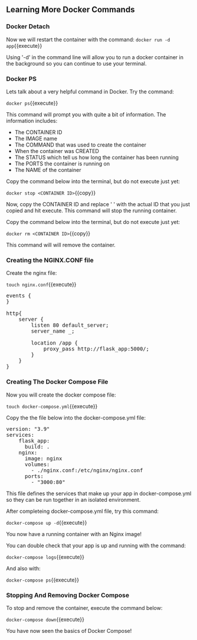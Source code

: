 ## Learning More Docker Commands

### Docker Detach

Now we will restart the container with the command: 
`docker run -d app`{{execute}}

Using '-d' in the command line will allow you to run a docker container in the background so you can continue to use your terminal. 

### Docker PS

Lets talk about a very helpful command in Docker. Try the command: 

`docker ps`{{execute}} 

This command will prompt you with quite a bit of information. The information includes:
* The CONTAINER ID
* The IMAGE name 
* The COMMAND that was used to create the container
* When the container was CREATED
* The STATUS which tell us how long the container has been running
* The PORTS the container is running on
* The NAME of the container

Copy the command below into the terminal, but do not execute just yet: 

`docker stop <CONTAINER ID>`{{copy}}

Now, copy the CONTAINER ID and replace ' <CONTAINER ID> ' with the actual ID that you just copied and hit execute.
This command will stop the running container. 

Copy the command below into the terminal, but do not execute just yet: 

`docker rm <CONTAINER ID>`{{copy}}

This command will will remove the container. 


### Creating the NGINX.CONF file

Create the nginx file: 

`touch nginx.conf`{{execute}}

<pre class="file" data-target="clipboard">
events {
}

http{
    server {
        listen 80 default_server;
        server_name _;

        location /app {
            proxy_pass http://flask_app:5000/;
        }
    }
}
</pre>


### Creating The Docker Compose File 

Now you will create the docker compose file: 

`touch docker-compose.yml`{{execute}}

Copy the the file below into the docker-compose.yml file:

<pre class="file" data-target="clipboard">
version: "3.9"
services:
    flask_app:
      build: . 
    nginx:
      image: nginx
      volumes:
        - ./nginx.conf:/etc/nginx/nginx.conf
      ports: 
        - "3000:80"
</pre>

This file defines the services that make up your app in docker-compose.yml so they can be run together in an isolated environment.

After completeing docker-compose.yml file, try this command: 

`docker-compose up -d`{{execute}}

You now have a running container with an Nginx image!

You can double check that your app is up and running with the command: 

`docker-compose logs`{{execute}}

And also with: 

`docker-compose ps`{{execute}}


### Stopping And Removing Docker Compose 

To stop and remove the container, execute the command below: 

`docker-compose down`{{execute}}

You have now seen the basics of Docker Compose! 